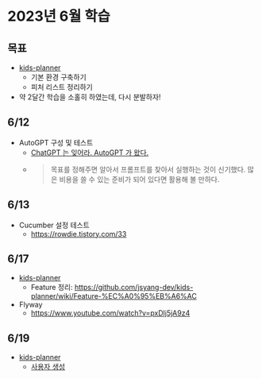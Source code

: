 # 2023년 6월 학습

## 목표

- [kids-planner](https://github.com/jsyang-dev/kids-planner)
  - 기본 환경 구축하기
  - 피처 리스트 정리하기
- 약 2달간 학습을 소홀히 하였는데, 다시 분발하자!

## 6/12

- AutoGPT 구성 및 테스트
  - [ChatGPT 는 잊어라. AutoGPT 가 왔다.](https://www.youtube.com/watch?v=YbLef4CrZNU)
  - > 목표를 정해주면 알아서 프롬프트를 찾아서 실행하는 것이 신기했다.
    > 많은 비용을 쓸 수 있는 준비가 되어 있다면 활용해 볼 만하다.

## 6/13

- Cucumber 설정 테스트
  - <https://rowdie.tistory.com/33>

## 6/17

- [kids-planner](https://github.com/jsyang-dev/kids-planner)
  - Feature 정리: <https://github.com/jsyang-dev/kids-planner/wiki/Feature-%EC%A0%95%EB%A6%AC>
- Flyway
  - <https://www.youtube.com/watch?v=pxDlj5jA9z4>

## 6/19

- [kids-planner](https://github.com/jsyang-dev/kids-planner)
  - [사용자 생성](https://github.com/jsyang-dev/kids-planner/issues/17)
  